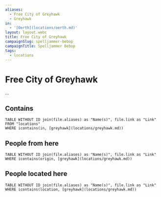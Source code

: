 ```yaml
---
aliases:
  - Free City of Greyhawk
  - Greyhawk
in:
  - '[Oerth](locations/oerth.md)'
layout: layout.webc
title: Free City of Greyhawk
campaignSlug: spelljammer-bebop
campaignTitle: Spelljammer Bebop
tags:
  - locations
---
```

# Free City of Greyhawk

...

## Contains
```dataview
TABLE WITHOUT ID join(file.aliases) as "Name(s)", file.link as "Link"
FROM "locations"
WHERE icontains(in, [greyhawk](locations/greyhawk.md))
```

## People from here

```dataview
TABLE WITHOUT ID join(file.aliases) as "Name(s)", file.link as "Link"
WHERE icontains(origin, [greyhawk](locations/greyhawk.md))
```

## People located here

```dataview
TABLE WITHOUT ID join(file.aliases) as "Name(s)", file.link as "Link"
WHERE icontains(location, [greyhawk](locations/greyhawk.md))
```
